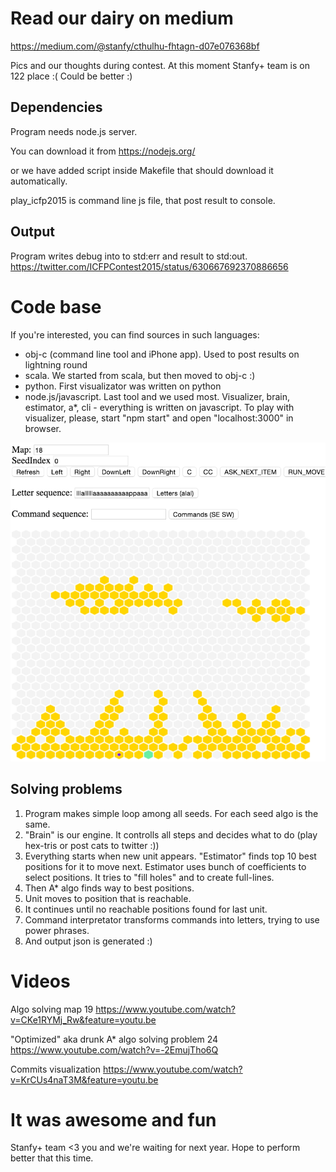 # Read our dairy on medium
https://medium.com/@stanfy/cthulhu-fhtagn-d07e076368bf

Pics and our thoughts during contest. At this moment Stanfy+ team is on 122 place :( Could be better :)


## Dependencies

Program needs node.js server. 

You can download it from
https://nodejs.org/

or we have added script inside Makefile that should download it automatically.

play_icfp2015 is command line js file, that post result to console.



## Output

Program writes debug into to std:err and result to std:out.
https://twitter.com/ICFPContest2015/status/630667692370886656


# Code base

If you're interested, you can find sources in such languages:

- obj-c (command line tool and iPhone app). Used to post results on lightning round
- scala. We started from scala, but then moved to obj-c :)
- python. First visualizator was written on python
- node.js/javascript. Last tool and we used most. Visualizer, brain, estimator, a*, cli - everything is written on javascript. To play with visualizer, please, start "npm start" and open "localhost:3000" in browser.

![pic](solution/visualizer/viz.png?raw=true)


## Solving problems

1. Program makes simple loop among all seeds. For each seed algo is the same.
2. "Brain" is our engine. It controlls all steps and decides what to do (play hex-tris or post cats to twitter :))
2. Everything starts when new unit appears. "Estimator" finds top 10 best positions for it to move next. Estimator uses bunch of coefficients to select positions. It tries to "fill holes" and to create full-lines. 
2. Then A* algo finds way to best positions.
3. Unit moves to position that is reachable. 
4. It continues until no reachable positions found for last unit.
5. Command interpretator transforms commands into letters, trying to use power phrases.
6. And output json is generated :)

# Videos

Algo solving map 19
https://www.youtube.com/watch?v=CKe1RYMj_Rw&feature=youtu.be


"Optimized" aka drunk A* algo solving problem 24
https://www.youtube.com/watch?v=-2EmujTho6Q


Commits visualization
https://www.youtube.com/watch?v=KrCUs4naT3M&feature=youtu.be


# It was awesome and fun

Stanfy+ team <3 you and we're waiting for next year. Hope to perform better that this time.
